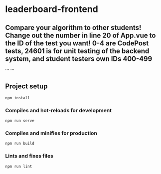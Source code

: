 # leaderboard-frontend
## Compare your algorithm to other students! Change out the number in line 20 of App.vue to the ID of the test you want! 0-4 are CodePost tests, 24601 is for unit testing of the backend system, and student testers own IDs 400-499
'''
<Leaderboard test="your_test_id_here"/>
'''
## Project setup
```
npm install
```

### Compiles and hot-reloads for development
```
npm run serve
```

### Compiles and minifies for production
```
npm run build
```

### Lints and fixes files
```
npm run lint
```
